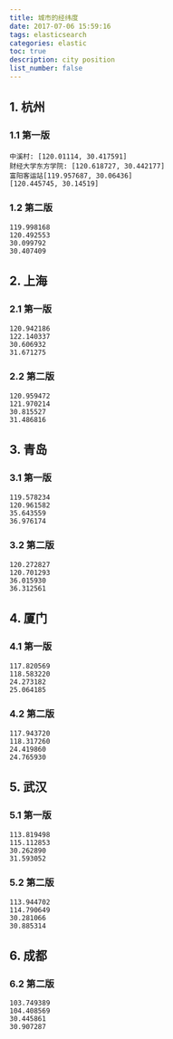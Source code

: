 ```yaml
---
title: 城市的经纬度
date: 2017-07-06 15:59:16
tags: elasticsearch
categories: elastic
toc: true
description: city position
list_number: false
---
```


## 1. 杭州

### 1.1 第一版

```
中溪村: [120.01114, 30.417591]
财经大学东方学院: [120.618727, 30.442177]
富阳客运站[119.957687, 30.06436]
[120.445745, 30.14519]
```

### 1.2 第二版

```
119.998168
120.492553
30.099792
30.407409
```

## 2. 上海

### 2.1 第一版

```
120.942186
122.140337
30.606932
31.671275
```

### 2.2 第二版

```
120.959472
121.970214
30.815527
31.486816
```

## 3. 青岛

### 3.1 第一版

```
119.578234
120.961582
35.643559
36.976174
```

### 3.2 第二版

```
120.272827
120.701293
36.015930
36.312561
```

## 4. 厦门

### 4.1 第一版

```
117.820569
118.583220
24.273182
25.064185
```

### 4.2 第二版

```
117.943720
118.317260
24.419860
24.765930
```

## 5. 武汉

### 5.1 第一版

```
113.819498
115.112853
30.262890
31.593052
```

### 5.2 第二版

```
113.944702
114.790649
30.281066
30.885314
```

## 6. 成都

### 6.2 第二版

```
103.749389
104.408569
30.445861
30.907287
```